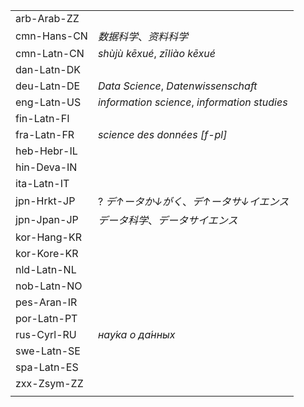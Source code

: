 | | |
|-|-|
| arb-Arab-ZZ |  |
| cmn-Hans-CN | _数据科学_、_资料科学_ |
| cmn-Latn-CN | _shùjù kēxué_, _zīliào kēxué_ |
| dan-Latn-DK |  |
| deu-Latn-DE | _Data Science_, _Datenwissenschaft_ |
| eng-Latn-US | _information science_, _information studies_ |
| fin-Latn-FI |  |
| fra-Latn-FR | _science des données [f-pl]_ |
| heb-Hebr-IL |  |
| hin-Deva-IN |  |
| ita-Latn-IT |  |
| jpn-Hrkt-JP | ? _デ↑ータか↓がく_、_デ↑ータサ↓イエンス_ |
| jpn-Jpan-JP | _データ科学_、_データサイエンス_ |
| kor-Hang-KR |  |
| kor-Kore-KR |  |
| nld-Latn-NL |  |
| nob-Latn-NO |  |
| pes-Aran-IR |  |
| por-Latn-PT |  |
| rus-Cyrl-RU | _нау́ка о да́нных_ |
| swe-Latn-SE |  |
| spa-Latn-ES |  |
| zxx-Zsym-ZZ |  |
|  |  |
